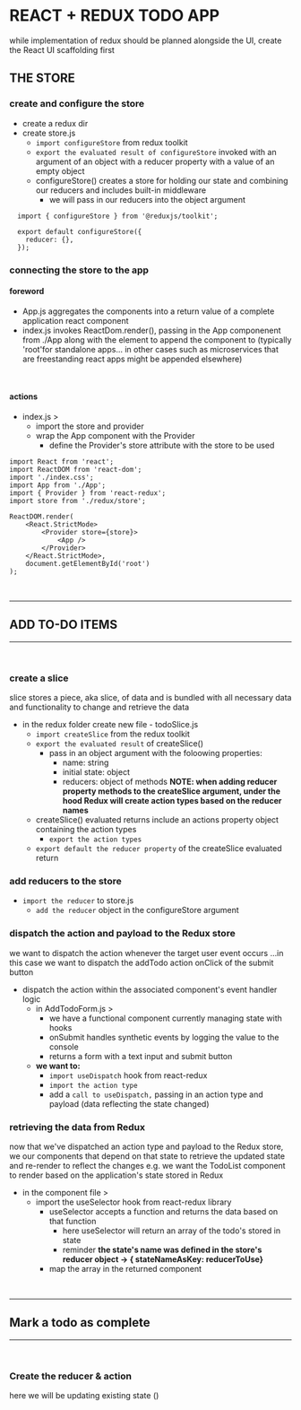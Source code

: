# REACT + REDUX TODO APP
while implementation of redux should be planned alongside the UI, create the React UI scaffolding first
## THE STORE
### create and configure the store
- create a redux dir
- create store.js
  - `import configureStore` from redux toolkit
  - `export the evaluated result of configureStore` invoked with an argument of an object with a reducer property with a value of an empty object
  - configureStore() creates a store for holding our state and combining our reducers and includes built-in middleware
    - we will pass in our reducers into the object argument

``` 
  import { configureStore } from '@reduxjs/toolkit';

  export default configureStore({
    reducer: {},
  });
```

### connecting the store to the app
#### foreword
- App.js aggregates the components into a return value of a complete application react component
- index.js invokes ReactDom.render(), passing in the App componenent from ./App along with the element to append the component to (typically 'root'for standalone apps... in other cases such as microservices that are freestanding react apps might be appended elsewhere)
<br>

#### actions
- index.js >
  - import the store and provider
  - wrap the App component with the Provider
    - define the Provider's store attribute with the store to be used

```
import React from 'react';
import ReactDOM from 'react-dom';
import './index.css';
import App from './App';
import { Provider } from 'react-redux';
import store from './redux/store';

ReactDOM.render(
	<React.StrictMode>
		<Provider store={store}>
			<App />
		</Provider>
	</React.StrictMode>,
	document.getElementById('root')
);

```

<BR>
<hr>

## ADD TO-DO ITEMS
<hr>
<BR>

### create a slice
slice stores a piece, aka slice, of data and is bundled with all necessary data and functionality to change and retrieve the data
- in the redux folder create new file - todoSlice.js
  - `import createSlice` from the redux toolkit
  - `export the evaluated result` of createSlice()
    - pass in an object argument with the foloowing properties:
      * name: string
      * initial state: object
      * reducers: object of methods
**NOTE: when adding reducer property methods to the createSlice argument, under the hood Redux will create action types based on the reducer names**
  - createSlice() evaluated returns include an actions property object containing the action types
    * `export the action types`
  - `export default the reducer property` of the createSlice evaluated return

### add reducers to the store
- `import the reducer` to store.js
  - `add the reducer` object in the configureStore argument

### dispatch the action and payload to the Redux store
we want to dispatch the action whenever the target user event occurs
...in this case we want to dispatch the addTodo action onClick of the submit button

- dispatch the action within the associated component's event handler logic
  - in AddTodoForm.js > 
    - we have a functional component currently managing state with hooks
    - onSubmit handles synthetic events by logging the value to the console
    - returns a form with a text input and submit button
  - **we want to:**
    - `import useDispatch` hook from react-redux 
    - `import the action type`
    - add a `call to useDispatch,` passing in an action type and payload (data reflecting the state  changed)

### retrieving the data from Redux
now that we've dispatched an action type and payload to the Redux store, we our components that depend on that state to retrieve the updated state and re-render to reflect the changes
e.g. we want the TodoList component to render based on the application's state stored in Redux
- in the component file >
  - import the useSelector hook from react-redux library
    - useSelector accepts a function and returns the data based on that function
      - here useSelector will return an array of the todo's stored in state 
      - reminder **the state's name was defined in the store's reducer object -> { stateNameAsKey: reducerToUse}**
    - map the array in the returned component
  
<BR>
<hr>

## Mark a todo as complete
<hr>
<BR>

### Create the reducer & action
here we will be updating existing state ()